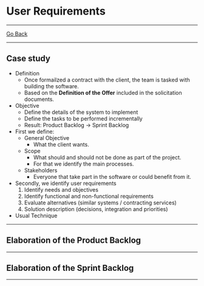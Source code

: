 # User Requirements
---
[Go Back](UNIOVI/3S2_IntSys/README.md)

---
## Case study
- Definition
	- Once formailzed a contract with the client, the team is tasked with building the software.
	- Based on the **Definition of the Offer** included in the solicitation documents.
- Objective
	- Define the details of the system to implement
	- Define the tasks to be performed incrementally
	- Result: Product Backlog -> Sprint Backlog
- First we define:
	- General Objective
		- What the client wants.
	- Scope
		- What should and should not be done as part of the project.
		- For that we identify the main processes.
	- Stakeholders 
		- Everyone that take part in the software or could benefit from it.
- Secondly, we identify user requirements
	1. Identify needs and objectives
	2. Identify functional and non-functional requirements
	3. Evaluate alternatives (similar systems / contracting services)
	4. Solution description (decisions, integration and priorities)
- Usual Technique
---
## Elaboration of the Product Backlog

---
## Elaboration of the Sprint Backlog

---